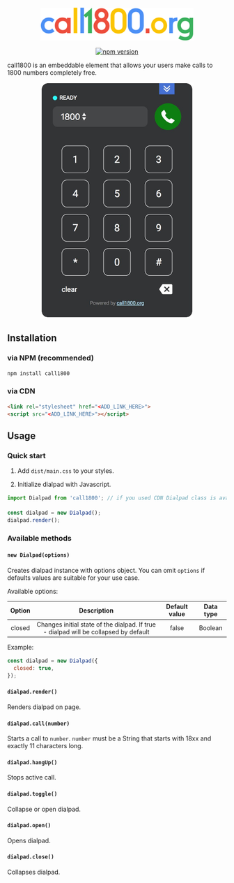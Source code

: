 <p align="center"><a href="https://call1800.org/" target="_blank"><img width="350"src="logo.png"></a></p>
<p align="center"><a href="https://badge.fury.io/js/call1800"><img src="https://badge.fury.io/js/call1800.svg" alt="npm version" height="18"></a></p>

call1800 is an embeddable element that allows your users make calls to 1800 numbers completely free.

<p align="center"><a href="https://call1800.org/" target="_blank"><img width="350"src="screenshot.jpg"></a></p>

## Installation

### via NPM (recommended)
```bash
npm install call1800
```

### via CDN
```html
<link rel="stylesheet" href="<ADD_LINK_HERE>">
<script src="<ADD_LINK_HERE>"></script>
```

## Usage

### Quick start

1. Add `dist/main.css` to your styles.

2. Initialize dialpad with Javascript.
```javascript
import Dialpad from 'call1800'; // if you used CDN Dialpad class is available at window.Dialpad

const dialpad = new Dialpad();
dialpad.render();
```

### Available methods
#### `new Dialpad(options)`
Creates dialpad instance with options object. You can omit `options` if defaults
values are suitable for your use case.

Available options:

| Option | Description | Default value | Data type |
| :----: | :---------: | :-----------: | :-------: |
|closed|Changes initial state of the dialpad. If true - dialpad will be collapsed by default|false|Boolean|

Example:

```javascript
const dialpad = new Dialpad({
  closed: true,
});
```

#### `dialpad.render()`
Renders dialpad on page.

#### `dialpad.call(number)`
Starts a call to `number`. `number` must be a String that starts with 18xx and
exactly 11 characters long.

#### `dialpad.hangUp()`
Stops active call.

#### `dialpad.toggle()`
Collapse or open dialpad.

#### `dialpad.open()`
Opens dialpad.

#### `dialpad.close()`
Collapses dialpad.
